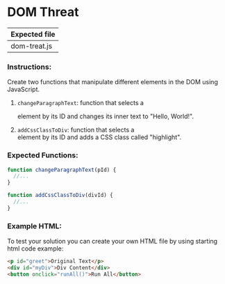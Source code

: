 # DOM Threat

| Expected file |
| ------------- |
| dom-treat.js  |

### Instructions:

Create two functions that manipulate different elements in the DOM using JavaScript.

1. `changeParagraphText`: function that selects a <p> element by its ID and changes its inner text to "Hello, World!".
2. `addCssClassToDiv`: function that selects a <div> element by its ID and adds a CSS class called "highlight".

### Expected Functions:

```js
function changeParagraphText(pId) {
  //...
}

function addCssClassToDiv(divId) {
  //...
}
```

### Example HTML:

To test your solution you can create your own HTML file by using starting html code example:

```html
<p id="greet">Original Text</p>
<div id="myDiv">Div Content</div>
<button onclick="runAll()">Run All</button>
```
